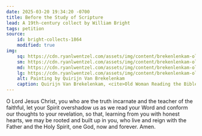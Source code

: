 ```yaml
---
date: 2025-03-20 19:34:20 -0700
title: Before the Study of Scripture
lead: A 19th-century collect by William Bright
tags: petition
source:
    id: bright-collects-1864
    modified: true
img:
    sq: https://cdn.ryanlwentzel.com/assets/img/content/brekenlenkam-old-woman-reading-bible-1663-sq.webp
    sm: https://cdn.ryanlwentzel.com/assets/img/content/brekenlenkam-old-woman-reading-bible-1663-sm.webp
    md: https://cdn.ryanlwentzel.com/assets/img/content/brekenlenkam-old-woman-reading-bible-1663-md.webp
    lg: https://cdn.ryanlwentzel.com/assets/img/content/brekenlenkam-old-woman-reading-bible-1663-lg.webp
    alt: Painting by Quirijn Van Brekelenkam
    caption: Quirijn Van Brekelenkam, <cite>Old Woman Reading the Bible</cite>, 1863
---
```

O Lord Jesus Christ, you who are the truth incarnate and the teacher of the faithful, let your Spirit overshadow us as we read your Word and conform our thoughts to your revelation, so that, learning from you with honest hearts, we may be rooted and built up in you, who live and reign with the Father and the Holy Spirit, one God, now and forever. Amen.

